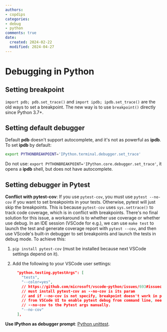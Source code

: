 ```yaml
---
authors:
- copdips
categories:
- debug
- python
comments: true
date:
  created: 2024-02-22
  modified: 2024-04-27
---
```


# Debugging in Python

<!-- more -->

## Setting breakpoint

`import pdb; pdb.set_trace()` and `import ipdb; ipdb.set_trace()` are the old ways to set a breakpoint. The new way is to use `breakpoint()` directly since Python 3.7+.

## Setting default debugger

Default **pdb** doesn't support autocomplete, and it's not as powerful as **ipdb**. To set **ipdb** by default:

```bash
export PYTHONBREAKPOINT='IPython.terminal.debugger.set_trace'
```

Do not use: `export PYTHONBREAKPOINT='IPython.core.debugger.set_trace'`, it opens a **ipdb** shell, but does not have autocomplete.

## Setting debugger in Pytest

**Conflict with pytest-cov**: If you use `pytest-cov`, you must use `pytest --no-cov` if you want to set breakpoints in your tests. Otherwise, pytest will just skip the breakpoints. This is because `pytest-cov` uses `sys.settrace()` to track code coverage, which is in conflict with breakpoints. There's no final solution for this issue, a workaround is to whether use coverage or whether use debug. In an IDE session (VSCode for e.g.), we can use `make test` to launch the test and generate coverage report with `pytest --cov`, and then use VScode's built-in debugger to set breakpoints and launch the tests in debug mode. To achieve this:

1. `pip install pytest-cov` (must be installed because next VSCode settings depend on it).
2. Add the following to your VSCode user settings:

    ```json title="VSCode settings.json" hl_lines="9"
      "python.testing.pytestArgs": [
        "tests",
        "--color=yes",
        // https://github.com/microsoft/vscode-python/issues/693#issuecomment-1356832568
        // must install pytest-cov as --no-cov is its param
        // and if --no-cov is not specify, breakpoint doesn't work in pytest debug
        // from VSCode UI to enable pytest debug from command line, need to add
        // --no-cov to the Pytest args manually.
        "--no-cov"
      ],
    ```

**Use IPython as debugger prompt**: [Python unittest](../2021/2021-06-12-python-unittest-cheat-sheet.md#pytest---pdb---pdbclsipythonterminaldebuggerterminalpdb).

